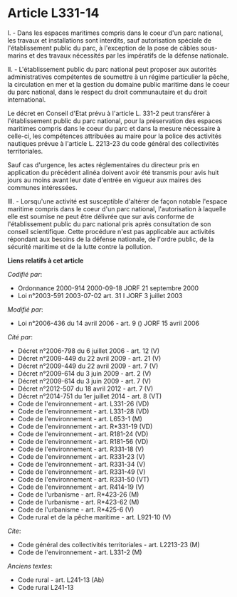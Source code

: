 # Article L331-14

I. - Dans les espaces maritimes compris dans le coeur d'un parc national, les travaux et installations sont interdits, sauf
autorisation spéciale de l'établissement public du parc, à l'exception de la pose de câbles sous-marins et des travaux
nécessités par les impératifs de la défense nationale.

II. - L'établissement public du parc national peut proposer aux autorités administratives compétentes de soumettre à un
régime particulier la pêche, la circulation en mer et la gestion du domaine public maritime dans le coeur du parc national,
dans le respect du droit communautaire et du droit international.

Le décret en Conseil d'Etat prévu à l'article L. 331-2 peut transférer à l'établissement public du parc national, pour la
préservation des espaces maritimes compris dans le coeur du parc et dans la mesure nécessaire à celle-ci, les compétences
attribuées au maire pour la police des activités nautiques prévue à l'article L. 2213-23 du code général des collectivités
territoriales.

Sauf cas d'urgence, les actes réglementaires du directeur pris en application du précédent alinéa doivent avoir été transmis
pour avis huit jours au moins avant leur date d'entrée en vigueur aux maires des communes intéressées.

III. - Lorsqu'une activité est susceptible d'altérer de façon notable l'espace maritime compris dans le coeur d'un parc
national, l'autorisation à laquelle elle est soumise ne peut être délivrée que sur avis conforme de l'établissement public du
parc national pris après consultation de son conseil scientifique. Cette procédure n'est pas applicable aux activités
répondant aux besoins de la défense nationale, de l'ordre public, de la sécurité maritime et de la lutte contre la pollution.

**Liens relatifs à cet article**

_Codifié par_:

  - Ordonnance 2000-914 2000-09-18 JORF 21 septembre 2000
  - Loi n°2003-591 2003-07-02 art. 31 I JORF 3 juillet 2003

_Modifié par_:

  - Loi n°2006-436 du 14 avril 2006 - art. 9 () JORF 15 avril 2006

_Cité par_:

  - Décret n°2006-798 du 6 juillet 2006 - art. 12 (V)
  - Décret n°2009-449 du 22 avril 2009 - art. 21 (V)
  - Décret n°2009-449 du 22 avril 2009 - art. 7 (V)
  - Décret n°2009-614 du 3 juin 2009 - art. 2 (V)
  - Décret n°2009-614 du 3 juin 2009 - art. 7 (V)
  - Décret n°2012-507 du 18 avril 2012 - art. 7 (V)
  - Décret n°2014-751 du 1er juillet 2014 - art. 8 (VT)
  - Code de l'environnement - art. L331-26 (VD)
  - Code de l'environnement - art. L331-28 (VD)
  - Code de l'environnement - art. L653-1 (M)
  - Code de l'environnement - art. R*331-19 (VD)
  - Code de l'environnement - art. R181-24 (VD)
  - Code de l'environnement - art. R181-56 (VD)
  - Code de l'environnement - art. R331-18 (V)
  - Code de l'environnement - art. R331-23 (V)
  - Code de l'environnement - art. R331-34 (V)
  - Code de l'environnement - art. R331-49 (V)
  - Code de l'environnement - art. R331-50 (VT)
  - Code de l'environnement - art. R414-19 (V)
  - Code de l'urbanisme - art. R*423-26 (M)
  - Code de l'urbanisme - art. R*423-62 (M)
  - Code de l'urbanisme - art. R*425-6 (V)
  - Code rural et de la pêche maritime - art. L921-10 (V)

_Cite_:

  - Code général des collectivités territoriales - art. L2213-23 (M)
  - Code de l'environnement - art. L331-2 (M)

_Anciens textes_:

  - Code rural - art. L241-13 (Ab)
  - Code rural L241-13
